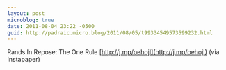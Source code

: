 ```yaml
---
layout: post
microblog: true
date: 2011-08-04 23:22 -0500
guid: http://padraic.micro.blog/2011/08/05/t99334549573599232.html
---
```

Rands In Repose: The One Rule [http://j.mp/oehojI](http://j.mp/oehojI) (via Instapaper)
